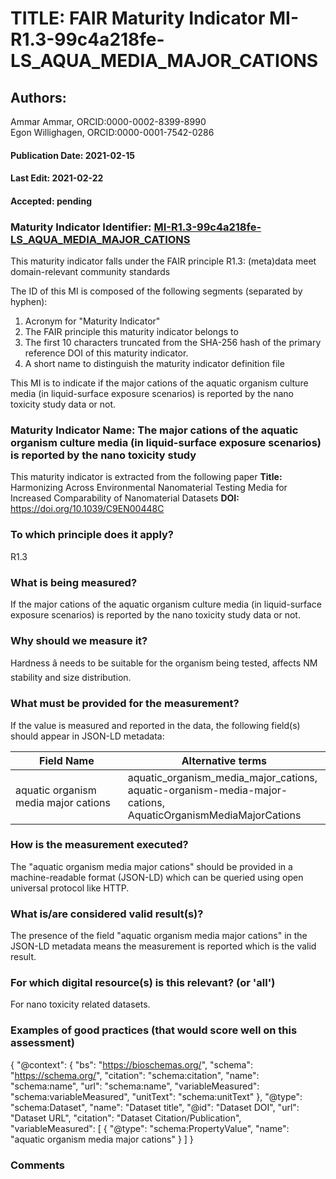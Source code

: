 # TITLE: FAIR Maturity Indicator MI-R1.3-99c4a218fe-LS_AQUA_MEDIA_MAJOR_CATIONS

## Authors: 
Ammar Ammar, ORCID:0000-0002-8399-8990<br>Egon Willighagen, ORCID:0000-0001-7542-0286

#### Publication Date: 2021-02-15
#### Last Edit: 2021-02-22
#### Accepted: pending

### Maturity Indicator Identifier: [MI-R1.3-99c4a218fe-LS_AQUA_MEDIA_MAJOR_CATIONS](https://w3id.org/fair/maturity_indicator/terms/Gen2/MI-R1.3-99c4a218fe-LS_AQUA_MEDIA_MAJOR_CATIONS)

This maturity indicator falls under the FAIR principle R1.3:
(meta)data meet domain-relevant community standards

The ID of this MI is composed of the following segments (separated by hyphen):
1. Acronym for "Maturity Indicator"
1. The FAIR principle this maturity indicator belongs to
1. The first 10 characters truncated from the SHA-256 hash of the primary reference DOI of this maturity indicator.
1. A short name to distinguish the maturity indicator definition file

This MI is to indicate if the major cations of the aquatic organism culture media (in liquid-surface exposure scenarios) is reported by the nano toxicity study data or not.

### Maturity Indicator Name:  The major cations of the aquatic organism culture media (in liquid-surface exposure scenarios) is reported by the nano toxicity study

This maturity indicator is extracted from the following paper 
**Title:** Harmonizing Across Environmental Nanomaterial Testing Media for Increased Comparability of Nanomaterial Datasets
**DOI:** https://doi.org/10.1039/C9EN00448C

### To which principle does it apply?  
R1.3

### What is being measured?
If the major cations of the aquatic organism culture media (in liquid-surface exposure scenarios) is reported by the nano toxicity study data or not.

### Why should we measure it?
Hardness â needs to be suitable for the organism being tested, affects NM stability and size distribution.

### What must be provided for the measurement?
If the value is measured and reported in the data, the following field(s) should appear in JSON-LD metadata: 

| Field Name                           | Alternative terms                                                                                                   |
| ------------------------------------ | ------------------------------------------------------------------------------------------------------------------- |
| aquatic organism media major cations | aquatic_organism_media_major_cations,<br>aquatic-organism-media-major-cations,<br>AquaticOrganismMediaMajorCations  |

### How is the measurement executed?
The "aquatic organism media major cations" should be provided in a machine-readable format (JSON-LD) which can be queried using open universal protocol like HTTP.

### What is/are considered valid result(s)?
The presence of the field "aquatic organism media major cations" in the JSON-LD metadata means the measurement is reported which is the valid result.

### For which digital resource(s) is this relevant? (or 'all')
For nano toxicity related datasets.  

### Examples of good practices (that would score well on this assessment)

 {
 	"@context": {
 		"bs": "https://bioschemas.org/",
 		"schema": "https://schema.org/",
 		"citation": "schema:citation",
 		"name": "schema:name",
 		"url": "schema:name",
 		"variableMeasured": "schema:variableMeasured",
 		"unitText": "schema:unitText"
 	},
 	"@type": "schema:Dataset",
 	"name": "Dataset title",
 	"@id": "Dataset DOI",
 	"url": "Dataset URL",
 	"citation": "Dataset Citation/Publication",
 	"variableMeasured": [
 		{
 			"@type": "schema:PropertyValue",
 			"name": "aquatic organism media major cations"
 		}
 	]
 }

### Comments

